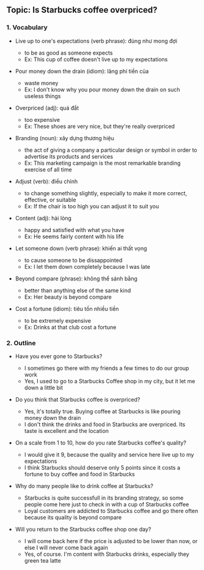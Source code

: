 ## Topic: Is Starbucks coffee overpriced?

### 1. Vocabulary
- Live up to one's expectations (verb phrase): đúng như mong đợi
  + to be as good as someone expects
  + Ex: This cup of coffee doesn't live up to my expectations

- Pour money down the drain (idiom): lãng phí tiền của
  + waste money
  + Ex: I don't know why you pour money down the drain on such useless things

- Overpriced (adj): quá đắt
  + too expensive
  + Ex: These shoes are very nice, but they're really overpriced

- Branding (noun): xây dựng thương hiệu
  + the act of giving a company a particular design or symbol in order to advertise its products and services
  + Ex: This marketing campaign is the most remarkable branding exercise of all time

- Adjust (verb): điều chỉnh
  + to change something slightly, especially to make it more correct, effective, or suitable
  + Ex: If the chair is too high you can adjust it to suit you

- Content (adj): hài lòng
  + happy and satisfied with what you have
  + Ex: He seems fairly content with his life

- Let someone down (verb phrase): khiến ai thất vọng
  + to cause someone to be dissappointed
  + Ex: I let them down completely because I was late

- Beyond compare (phrase): không thể sánh bằng
  + better than anything else of the same kind
  + Ex: Her beauty is beyond compare

- Cost a fortune (idiom): tiêu tốn nhiều tiền
  + to be extremely expensive
  + Ex: Drinks at that club cost a fortune

### 2. Outline
- Have you ever gone to Starbucks?
  + I sometimes go there with my friends a few times to do our group work
  + Yes, I used to go to a Starbucks Coffee shop in my city, but it let me down a little bit

- Do you think that Starbucks coffee is overpriced?
  + Yes, it's totally true. Buying coffee at Starbucks is like pouring money down the drain
  + I don't think the drinks and food in Starbucks are overpriced. Its taste is excellent and the location

- On a scale from 1 to 10, how do you rate Starbucks coffee's quality?
  + I would give it 9, because the quality and service here live up to my expectations
  + I think Starbucks should deserve only 5 points since it costs a fortune to buy coffee and food in Starbucks

- Why do many people like to drink coffee at Starbucks?
  + Starbucks is quite successfull in its branding strategy, so some people come here just to check in with a cup of Starbucks coffee
  + Loyal customers are addicted to Starbucks coffee and go there often because its quality is beyond compare

- Will you return to the Starbucks coffee shop one day?
  + I will come back here if the price is adjusted to be lower than now, or else I will never come back again
  + Yes, of course. I'm content with Starbucks drinks, especially they green tea latte